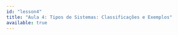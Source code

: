 ```yaml
---
id: "lesson4"
title: "Aula 4: Tipos de Sistemas: Classificações e Exemplos"
available: true
---
```


<script setup lang="ts">
import LessonRenderer from '@/components/lesson/LessonRenderer.vue';
import lessonData from './lesson4.json';
</script>

<LessonRenderer :data="lessonData" />
